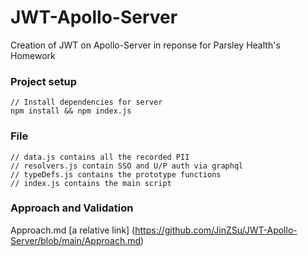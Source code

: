 # JWT-Apollo-Server
Creation of JWT on Apollo-Server in reponse for Parsley Health's Homework

### Project setup
```
// Install dependencies for server
npm install && npm index.js
```

### File
```
// data.js contains all the recorded PII
// resolvers.js contain SSO and U/P auth via graphql
// typeDefs.js contains the prototype functions
// index.js contains the main script
```

### Approach and Validation
Approach.md [a relative link] (https://github.com/JinZSu/JWT-Apollo-Server/blob/main/Approach.md)